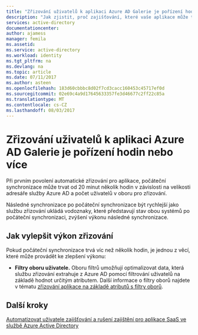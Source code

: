 ```yaml
---
title: "Zřizování uživatelů k aplikaci Azure AD Galerie je pořízení hodiny nebo víc | Microsoft Docs"
description: "Jak zjistit, proč zajišťování, které vaše aplikace může trvá déle, než jste očekávali"
services: active-directory
documentationcenter: 
author: ajamess
manager: femila
ms.assetid: 
ms.service: active-directory
ms.workload: identity
ms.tgt_pltfrm: na
ms.devlang: na
ms.topic: article
ms.date: 07/11/2017
ms.author: asteen
ms.openlocfilehash: 183d60cbbbc8d02f7cd3cacc160453c45717ef0d
ms.sourcegitcommit: 02e69c4a9d17645633357fe3d46677c2ff22c85a
ms.translationtype: MT
ms.contentlocale: cs-CZ
ms.lasthandoff: 08/03/2017
---
```

# <a name="user-provisioning-to-an-azure-ad-gallery-application-is-taking-hours-or-more"></a>Zřizování uživatelů k aplikaci Azure AD Galerie je pořízení hodin nebo více

Při prvním povolení automatické zřizování pro aplikace, počáteční synchronizace může trvat od 20 minut několik hodin v závislosti na velikosti adresáře služby Azure AD a počet uživatelů v oboru pro zřizování. 

Následné synchronizace po počáteční synchronizace být rychlejší jako službu zřizování ukládá vodoznaky, které představují stav obou systémů po počáteční synchronizaci, zvýšení výkonu následné synchronizace.

## <a name="how-to-improve-provisioning-performance"></a>Jak vylepšit výkon zřizování

Pokud počáteční synchronizace trvá víc než několik hodin, je jednou z věcí, které může provádět ke zlepšení výkonu:

-   **Filtry oboru uživatele.** Oboru filtrů umožňují optimalizovat data, která službu zřizování extrahuje z Azure AD pomocí filtrování uživatelů na základě hodnot určitým atributem. Další informace o filtry oborů najdete v tématu [zřizování aplikace na základě atributů s filtry oborů](https://docs.microsoft.com/azure/active-directory/active-directory-saas-scoping-filters).

## <a name="next-steps"></a>Další kroky
[Automatizovat uživatele zajišťování a rušení zajištění pro aplikace SaaS ve službě Azure Active Directory](active-directory-saas-app-provisioning.md)

